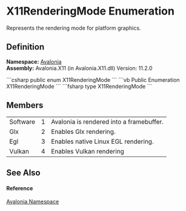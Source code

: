 # X11RenderingMode Enumeration


Represents the rendering mode for platform graphics.



## Definition
**Namespace:** <a href="N_Avalonia">Avalonia</a>  
**Assembly:** Avalonia.X11 (in Avalonia.X11.dll) Version: 11.2.0

<Tabs groupId="api-code-preview">
<TabItem value="csharp" label="C#">
```csharp
public enum X11RenderingMode
```
</TabItem>
<TabItem value="vb" label="VB">
```vb
Public Enumeration X11RenderingMode
```
</TabItem>
<TabItem value="fsharp" label="F#">
```fsharp
type X11RenderingMode
```
</TabItem>
</Tabs>



## Members
<table>
<tr>
<td>Software</td>
<td>1</td>
<td>Avalonia is rendered into a framebuffer.</td>
</tr>
<tr>
<td>Glx</td>
<td>2</td>
<td>Enables Glx rendering.</td>
</tr>
<tr>
<td>Egl</td>
<td>3</td>
<td>Enables native Linux EGL rendering.</td>
</tr>
<tr>
<td>Vulkan</td>
<td>4</td>
<td>Enables Vulkan rendering</td>
</tr>
</table>

## See Also


#### Reference
<a href="N_Avalonia">Avalonia Namespace</a>  
